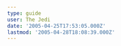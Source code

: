 ```yaml
---
type: guide
user: The Jedi
date: '2005-04-25T17:53:05.000Z'
lastmod: '2005-04-28T18:08:39.000Z'
---
```



